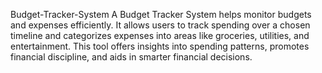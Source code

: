 Budget-Tracker-System
A Budget Tracker System helps monitor budgets and expenses efficiently. It allows users to track spending over a chosen timeline and categorizes expenses into areas like groceries, utilities, and entertainment. This tool offers insights into spending patterns, promotes financial discipline, and aids in smarter financial decisions.
